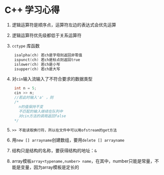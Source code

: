 # C++ 学习心得

1. 逻辑运算符是顺序点，运算符左边的表达式会优先运算

2. 逻辑运算符优先级都低于关系运算符

3. `cctype` 库函数

   ```c
    isalpha(ch) 若ch是字母则返回非零值
    ispunct(ch) 若ch是标点则返回true
    islower(ch) 若ch是小写
    isupper(ch) 若ch是大写
   ```

4. 对`cin`输入流输入了不符合要求的数据类型

   ```c
    int n = 5;
    cin >> n;
    //若此时输入'a' ，则
    /*
      n的值保持不变
      不匹配的输入继续在队列中
      对cin方法的调用返回false
    */
   ```

5. `>> 不能读取换行符，所以在文件中可以用ofstream的get方法`
6. 用`new [] arrayname`创建数组，要用`delete [] arrayname`
7. 结构只是结构的名称，要获得结构的地址：`&`

8. array模板`array<typename,number> name`，在其中，number只能是常量，不能是变量，因为array模板是定长的
